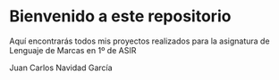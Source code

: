 # Bienvenido a este repositorio

Aquí encontrarás todos mis proyectos realizados para la asignatura de Lenguaje de Marcas en 1º de ASIR

Juan Carlos Navidad García
